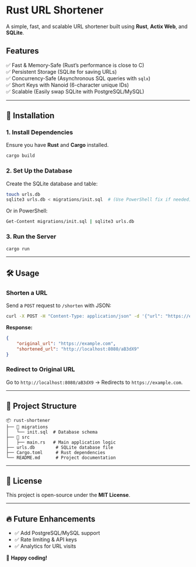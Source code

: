 # Rust URL Shortener

A simple, fast, and scalable URL shortener built using **Rust**, **Actix Web**, and **SQLite**.

## Features

✅ Fast & Memory-Safe (Rust’s performance is close to C)  
✅ Persistent Storage (SQLite for saving URLs)  
✅ Concurrency-Safe (Asynchronous SQL queries with `sqlx`)  
✅ Short Keys with Nanoid (6-character unique IDs)  
✅ Scalable (Easily swap SQLite with PostgreSQL/MySQL)

---

## 🚀 Installation

### 1. Install Dependencies

Ensure you have **Rust** and **Cargo** installed.

```sh
cargo build
```

### 2. Set Up the Database

Create the SQLite database and table:

```sh
touch urls.db
sqlite3 urls.db < migrations/init.sql  # (Use PowerShell fix if needed)
```

Or in PowerShell:

```sh
Get-Content migrations/init.sql | sqlite3 urls.db
```

### 3. Run the Server

```sh
cargo run
```

---

## 🛠 Usage

### **Shorten a URL**

Send a `POST` request to `/shorten` with JSON:

```sh
curl -X POST -H "Content-Type: application/json" -d '{"url": "https://example.com"}' http://localhost:8080/shorten
```

**Response:**

```json
{
    "original_url": "https://example.com",
    "shortened_url": "http://localhost:8080/aB3dX9"
}
```

### **Redirect to Original URL**

Go to `http://localhost:8080/aB3dX9` → Redirects to `https://example.com`.

---

## 📁 Project Structure

```
📦 rust-shortener
├── 📂 migrations
│   └── init.sql  # Database schema
├── 📂 src
│   ├── main.rs   # Main application logic
├── urls.db        # SQLite database file
├── Cargo.toml     # Rust dependencies
└── README.md      # Project documentation
```

---

## 📜 License

This project is open-source under the **MIT License**.

---

## 🔥 Future Enhancements

-   ✅ Add PostgreSQL/MySQL support
-   ✅ Rate limiting & API keys
-   ✅ Analytics for URL visits

🚀 **Happy coding!**
